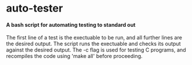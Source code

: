 # auto-tester
#### A bash script for automating testing to standard out
The first line of a test is the exectuable to be run, and all further lines are the desired output.
The script runs the exectuable and checks its output against the desired output.
The -c flag is used for testing C programs, and recompiles the code using 'make all' before proceeding. 
